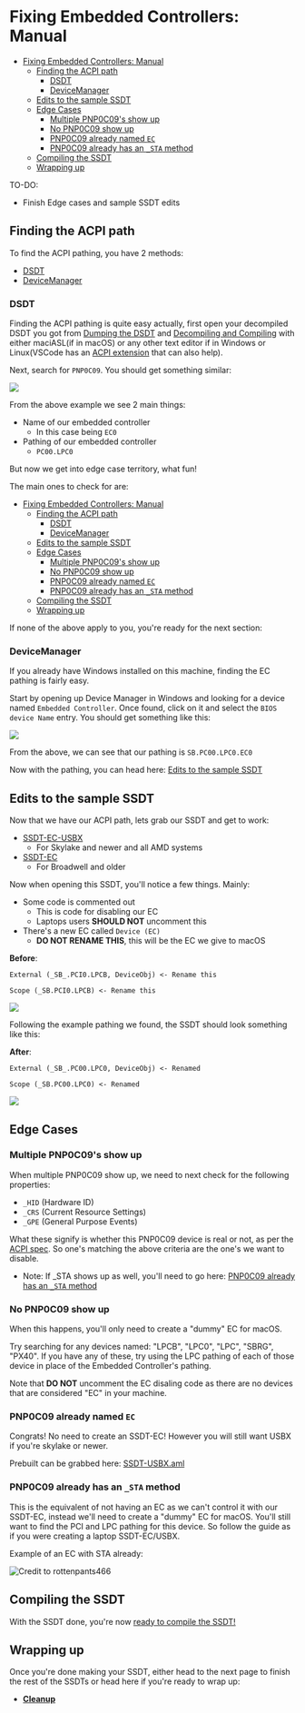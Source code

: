 # Fixing Embedded Controllers: Manual

- [Fixing Embedded Controllers: Manual](#fixing-embedded-controllers-manual)
  - [Finding the ACPI path](#finding-the-acpi-path)
    - [DSDT](#dsdt)
    - [DeviceManager](#devicemanager)
  - [Edits to the sample SSDT](#edits-to-the-sample-ssdt)
  - [Edge Cases](#edge-cases)
    - [Multiple PNP0C09's show up](#multiple-pnp0c09s-show-up)
    - [No PNP0C09 show up](#no-pnp0c09-show-up)
    - [PNP0C09 already named `EC`](#pnp0c09-already-named-ec)
    - [PNP0C09 already has an `_STA` method](#pnp0c09-already-has-an-_sta-method)
  - [Compiling the SSDT](#compiling-the-ssdt)
  - [Wrapping up](#wrapping-up)

TO-DO:

* Finish Edge cases and sample SSDT edits

## Finding the ACPI path

To find the ACPI pathing, you have 2 methods:

* [DSDT](#DSDT)
* [DeviceManager](#devicemanager)

### DSDT

Finding the ACPI pathing is quite easy actually, first open your decompiled DSDT you got from [Dumping the DSDT](/Manual/dump.md) and [Decompiling and Compiling](/Manual/compile.md) with either maciASL(if in macOS) or any other text editor if in Windows or Linux(VSCode has an [ACPI extension](https://marketplace.visualstudio.com/items?itemName=Thog.vscode-asl) that can also help).

Next, search for `PNP0C09`. You should get something similar:

![](../../images/Desktops/pnp.png)

From the above example we see 2 main things:

* Name of our embedded controller
  * In this case being `EC0`
* Pathing of our embedded controller
  * `PC00.LPC0`

But now we get into edge case territory, what fun!

The main ones to check for are:

- [Fixing Embedded Controllers: Manual](#fixing-embedded-controllers-manual)
  - [Finding the ACPI path](#finding-the-acpi-path)
    - [DSDT](#dsdt)
    - [DeviceManager](#devicemanager)
  - [Edits to the sample SSDT](#edits-to-the-sample-ssdt)
  - [Edge Cases](#edge-cases)
    - [Multiple PNP0C09's show up](#multiple-pnp0c09s-show-up)
    - [No PNP0C09 show up](#no-pnp0c09-show-up)
    - [PNP0C09 already named `EC`](#pnp0c09-already-named-ec)
    - [PNP0C09 already has an `_STA` method](#pnp0c09-already-has-an-_sta-method)
  - [Compiling the SSDT](#compiling-the-ssdt)
  - [Wrapping up](#wrapping-up)

If none of the above apply to you, you're ready for the next section:

### DeviceManager

If you already have Windows installed on this machine, finding the EC pathing is fairly easy.

Start by opening up Device Manager in Windows and looking for a device named `Embedded Controller`. Once found, click on it and select the `BIOS device Name` entry. You should get something like this:

![](../../images/Desktops/ec.png)

From the above, we can see that our pathing is `SB.PC00.LPC0.EC0`

Now with the pathing, you can head here: [Edits to the sample SSDT](#edits-to-the-sample-ssdt)

## Edits to the sample SSDT

Now that we have our ACPI path, lets grab our SSDT and get to work:

* [SSDT-EC-USBX](https://github.com/acidanthera/OpenCorePkg/blob/master/Docs/AcpiSamples/SSDT-EC-USBX.dsl)
  * For Skylake and newer and all AMD systems
* [SSDT-EC](https://github.com/acidanthera/OpenCorePkg/blob/master/Docs/AcpiSamples/SSDT-EC.dsl)
  * For Broadwell and older
  
  
Now when opening this SSDT, you'll notice a few things. Mainly:

* Some code is commented out
  * This is code for disabling our EC
  * Laptops users **SHOULD NOT** uncomment this
* There's a new EC called `Device (EC)`
  * **DO NOT RENAME THIS**, this will be the EC we give to macOS
  
**Before**:

```
External (_SB_.PCI0.LPCB, DeviceObj) <- Rename this

Scope (_SB.PCI0.LPCB) <- Rename this
```

![](../../images/Desktops/ssdt-before.png)

Following the example pathing we found, the SSDT should look something like this:

**After**:

```
External (_SB_.PC00.LPC0, DeviceObj) <- Renamed

Scope (_SB.PC00.LPC0) <- Renamed
```

![](../../images/Desktops/ssdt-after.png)



## Edge Cases

### Multiple PNP0C09's show up

When multiple PNP0C09 show up, we need to next check for the following properties:

* `_HID` (Hardware ID)
* `_CRS` (Current Resource Settings)
* `_GPE` (General Purpose Events)

What these signify is whether this PNP0C09 device is real or not, as per the [ACPI spec](https://uefi.org/sites/default/files/resources/ACPI_6_3_final_Jan30.pdf). So one's matching the above criteria are the one's we want to disable.

* Note: If _STA shows up as well, you'll need to go here: [PNP0C09 already has an `_STA` method](#pnp0c09-already-has-an-sta-method)

### No PNP0C09 show up

When this happens, you'll only need to create a "dummy" EC for macOS.

Try searching for any devices named: "LPCB", "LPC0", "LPC", "SBRG", "PX40". If you have any of these, try using the LPC pathing of each of those device in place of the Embedded Controller's pathing.

Note that **DO NOT** uncomment the EC disaling code as there are no devices that are considered "EC" in your machine.

### PNP0C09 already named `EC`

Congrats! No need to create an SSDT-EC! However you will still want USBX if you're skylake or newer.

Prebuilt can be grabbed here: [SSDT-USBX.aml](https://github.com/dortania/USB-Map-Guide/blob/master/extra-files/SSDT-USBX.aml)

### PNP0C09 already has an `_STA` method

This is the equivalent of not having an EC as we can't control it with our SSDT-EC, instead we'll need to create a "dummy" EC for macOS. You'll still want to find the PCI and LPC pathing for this device. So follow the guide as if you were creating a laptop SSDT-EC/USBX. 

Example of an EC with STA already:

![Credit to rottenpants466](../../images/Desktops/sta.png)

## Compiling the SSDT

 With the SSDT done, you're now [ready to compile the SSDT!](/Manual/compile.md)

## Wrapping up

Once you're done making your SSDT, either head to the next page to finish the rest of the SSDTs or head here if you're ready to wrap up:

* [**Cleanup**](/cleanup.md)
